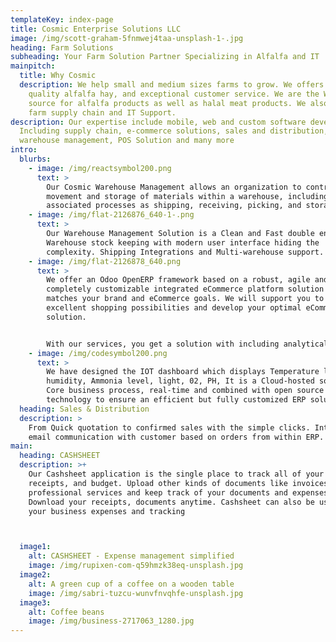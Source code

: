 ```yaml
---
templateKey: index-page
title: Cosmic Enterprise Solutions LLC
image: /img/scott-graham-5fnmwej4taa-unsplash-1-.jpg
heading: Farm Solutions
subheading: Your Farm Solution Partner Specializing in Alfalfa and IT
mainpitch:
  title: Why Cosmic
  description: We help small and medium sizes farms to grow. We offers premium
    quality alfalfa hay, and exceptional customer service. We are the West Coast
    source for alfalfa products as well as halal meat products. We also offer
    farm supply chain and IT Support.
description: Our expertise include mobile, web and custom software development.
  Including supply chain, e-commerce solutions, sales and distribution,
  warehouse management, POS Solution and many more
intro:
  blurbs:
    - image: /img/reactsymbol200.png
      text: >
        Our Cosmic Warehouse Management allows an organization to control the
        movement and storage of materials within a warehouse, including managing
        associated processes as shipping, receiving, picking, and storage.
    - image: /img/flat-2126876_640-1-.png
      text: >
        Our Warehouse Management Solution is a Clean and Fast double entry based
        Warehouse stock keeping with modern user interface hiding the
        complexity. Shipping Integrations and Multi-warehouse support.
    - image: /img/flat-2126878_640.png
      text: >
        We offer an Odoo OpenERP framework based on a robust, agile and
        completely customizable integrated eCommerce platform solution that
        matches your brand and eCommerce goals. We will support you to offer
        excellent shopping possibilities and develop your optimal eCommerce
        solution.


        With our services, you get a solution with including analytical solutions and tools attuned to eCommerce business workflow customized for industry specific needs.
    - image: /img/codesymbol200.png
      text: >
        We have designed the IOT dashboard which displays Temperature level,
        humidity, Ammonia level, light, 02, PH, It is a Cloud-hosted solution,
        Core business process, real-time and combined with open source
        technology to ensure an efficient but fully customized ERP solution.
  heading: Sales & Distribution
  description: >
    From Quick quotation to confirmed sales with the simple clicks. Integrated
    email communication with customer based on orders from within ERP.
main:
  heading: CASHSHEET
  description: >+
    Our Cashsheet application is the single place to track all of your expenses,
    receipts, and budget. Upload other kinds of documents like invoices,
    professional services and keep track of your documents and expenses.
    Download your receipts, documents anytime. Cashsheet can also be used for
    your business expenses and tracking



  image1:
    alt: CASHSHEET - Expense management simplified
    image: /img/rupixen-com-q59hmzk38eq-unsplash.jpg
  image2:
    alt: A green cup of a coffee on a wooden table
    image: /img/sabri-tuzcu-wunvfnvqhfe-unsplash.jpg
  image3:
    alt: Coffee beans
    image: /img/business-2717063_1280.jpg
---
```

